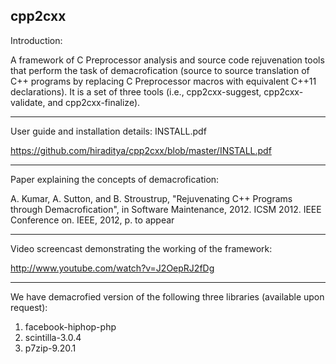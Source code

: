 cpp2cxx
-------------------------------------------------------------------------------------------------------------

Introduction:

A framework of C Preprocessor analysis and source code rejuvenation tools that perform the task of demacrofication (source to source translation of C++ programs by replacing C Preprocessor macros with equivalent C++11 declarations).
It is a set of three tools (i.e., cpp2cxx-suggest, cpp2cxx-validate, and cpp2cxx-finalize).

-------------------------------------------------------------------------------------------------------------

User guide and installation details:
INSTALL.pdf

https://github.com/hiraditya/cpp2cxx/blob/master/INSTALL.pdf

-------------------------------------------------------------------------------------------------------------

Paper explaining the concepts of demacrofication:

A. Kumar, A. Sutton, and B. Stroustrup, "Rejuvenating C++ Programs through Demacrofication", in Software Maintenance, 2012. ICSM 2012. IEEE Conference on. IEEE, 2012, p. to appear

-------------------------------------------------------------------------------------------------------------

Video screencast demonstrating the working of the framework:

http://www.youtube.com/watch?v=J2OepRJ2fDg

-------------------------------------------------------------------------------------------------------------

We have demacrofied version of the following three libraries (available upon request):
1. facebook-hiphop-php
2. scintilla-3.0.4
3. p7zip-9.20.1
